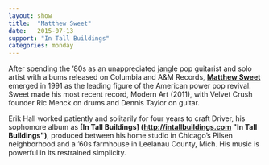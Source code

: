 ```yaml
---
layout: show
title:  "Matthew Sweet"
date:   2015-07-13
support: "In Tall Buildings"
categories: monday
---
```


After spending the ’80s as an unappreciated jangle pop guitarist and solo artist with albums released on Columbia and A&M Records, **[Matthew Sweet](http://matthewsweet.com "Matthew Sweet")** emerged in 1991 as the leading figure of the American power pop revival. Sweet made his most recent record, Modern Art (2011), with Velvet Crush founder Ric Menck on drums and Dennis Taylor on guitar.

Erik Hall worked patiently and solitarily for four years to craft Driver, his sophomore album as **[In Tall Buildings] (http://intallbuildings.com "In Tall Buildings")**, produced between his home studio in Chicago’s Pilsen neighborhood and a ’60s farmhouse in Leelanau County, Mich. His music is powerful in its restrained simplicity.